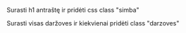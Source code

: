 Surasti h1 antraštę ir pridėti css class "simba"

Surasti visas daržoves ir kiekvienai pridėti class "darzoves"